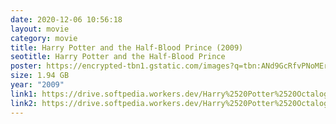 ```yaml
---
date: 2020-12-06 10:56:18
layout: movie
category: movie
title: Harry Potter and the Half-Blood Prince (2009)
seotitle: Harry Potter and the Half-Blood Prince
poster: https://encrypted-tbn1.gstatic.com/images?q=tbn:ANd9GcRfvPNoMErUaTuqu4glqpMFMlQX5Pe2Dfgbff0EbH6CyZBmo_vC
size: 1.94 GB
year: "2009"
link1: https://drive.softpedia.workers.dev/Harry%2520Potter%2520Octalogy%2520(2001%2520to%25202011)/Telegram%2520(%40tadubs)%2520Harry%2520Potter%2520and%2520the%2520Half%2520Blood%2520Prince%2520(2009)%5B720p%2520-%2520New%2520BDRip%2520-%2520%5BTamil%2520%2B%2520Telugu%2520%2B%2520Hindi%2520%2B%2520Eng%5D.mkv?rootId=0AN9zhQ1hps-9Uk9PVA
link2: https://drive.softpedia.workers.dev/Harry%2520Potter%2520Octalogy%2520(2001%2520to%25202011)/Telegram%2520(%40tadubs)%2520Harry%2520Potter%2520and%2520the%2520Half%2520Blood%2520Prince%2520(2009)%5B720p%2520-%2520New%2520BDRip%2520-%2520%5BTamil%2520%2B%2520Telugu%2520%2B%2520Hindi%2520%2B%2520Eng%5D.mkv?rootId=0AN9zhQ1hps-9Uk9PVA
---
```


